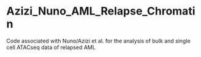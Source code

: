 # Azizi_Nuno_AML_Relapse_Chromatin
Code associated with Nuno/Azizi et al. for the analysis of bulk and single cell ATACseq data of relapsed AML

